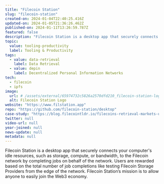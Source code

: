 ```yaml
---
title: "Filecoin Station"
slug: "filecoin-station"
created-on: 2024-01-04T22:40:25.416Z
updated-on: 2024-01-05T21:36:26.462Z
published-on: 2024-01-11T13:26:59.787Z
featured: false
description: "Filecoin Station is a desktop app that securely connects your computer's idle resources, such as storage, compute, or bandwidth, to the Filecoin network by completing jobs on behalf of the network."
topic:
  value: tooling-productivity
  label: Tooling & Productivity
tags:
  - value: data-retrieval
    label: Data Retrieval
  - value: depin
    label: Decentralized Personal Information Networks
tech:
  - filecoin
  - ipfs
image:
  url: # /assets/external/65974732c5826a2570dfd210_filecoin-station-logo.png
  alt: Filecoin Station Logo
website: "https://www.filstation.app"
repo: "https://github.com/filecoin-station/desktop"
case-study: "https://blog.filecointldr.io/filecoins-retrieval-markets-update-spotlight-on-project-saturn-9f233ed133ed"
twitter: null
video-url: null
year-joined: null
news-update: null
metadata: null
---
```


Filecoin Station is a desktop app that securely connects your computer's idle resources, such as storage, compute, or bandwidth, to the Filecoin network by completing jobs on behalf of the network. Users are rewarded based on the total number of job completions like testing Filecoin Storage Providers from the edge of the network. Filecoin Station’s mission is to allow anyone to easily join the Web3 economy.
